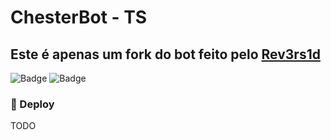 # ChesterBot - TS

## Este é apenas um fork do bot feito pelo [Rev3rs1d](https://github.com/Rev3rs1d)

![Badge](https://img.shields.io/badge/Telegram-ShuseiKagari-blue) ![Badge](https://img.shields.io/badge/Telegram-type0f-blue)

### 🤖 Deploy

TODO
